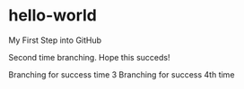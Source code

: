 # hello-world
My First Step into GitHub

Second time branching.
Hope this succeds!

Branching for success time 3
Branching for success 4th time
